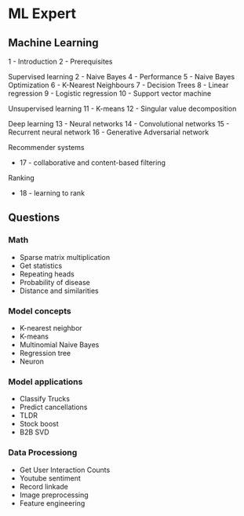 # ML Expert

## Machine Learning

1 - Introduction
2 - Prerequisites

Supervised learning
2 - Naive Bayes
4 - Performance
5 - Naive Bayes Optimization
6 - K-Nearest Neighbours
7 - Decision Trees
8 - Linear regression
9 - Logistic regression
10 - Support vector machine

Unsupervised learning
11 - K-means
12 - Singular value decomposition

Deep learning
13 - Neural networks
14 - Convolutional networks
15 - Recurrent neural network
16 - Generative Adversarial network

Recommender systems

- 17 - collaborative and content-based filtering

Ranking

- 18 - learning to rank

## Questions

### Math

- Sparse matrix multiplication
- Get statistics
- Repeating heads
- Probability of disease
- Distance and similarities

### Model concepts

- K-nearest neighbor
- K-means
- Multinomial Naive Bayes
- Regression tree
- Neuron

### Model applications

- Classify Trucks
- Predict cancellations
- TLDR
- Stock boost
- B2B SVD

### Data Processiong

- Get User Interaction Counts
- Youtube sentiment
- Record linkade
- Image preprocessing
- Feature engineering
